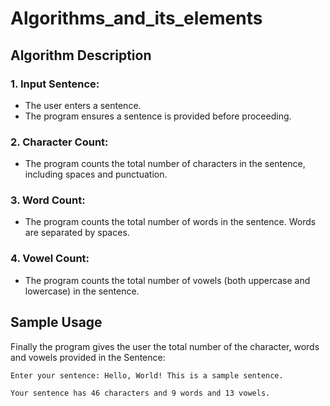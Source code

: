 # Algorithms_and_its_elements

## Algorithm Description

### 1. Input Sentence:
   - The user enters a sentence.
   - The program ensures a sentence is provided before proceeding.

### 2. Character Count:
   - The program counts the total number of characters in the sentence, including spaces and punctuation.

### 3. Word Count:
   - The program counts the total number of words in the sentence. Words are separated by spaces.

### 4. Vowel Count:
   - The program counts the total number of vowels (both uppercase and lowercase) in the sentence.

## Sample Usage

   Finally the program gives the user the total number of the character, words and vowels provided in the Sentence:
   
   `Enter your sentence: Hello, World! This is a sample sentence.`
   
   `Your sentence has 46 characters and 9 words and 13 vowels.`
